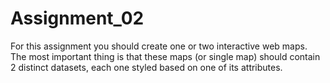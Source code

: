 # Assignment_02
For this assignment you should create one or two interactive web maps. The most important thing is that these maps (or single map) should contain 2 distinct datasets, each one styled based on one of its attributes.
